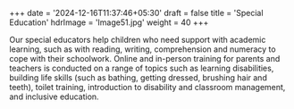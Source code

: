 +++
date = '2024-12-16T11:37:46+05:30'
draft = false
title = 'Special Education'
hdrImage = 'Image51.jpg'
weight = 40
+++

Our special educators help children who need support with academic learning, such as with reading, writing, comprehension and numeracy to cope with their schoolwork. Online and in-person training for parents and teachers is conducted on a range of topics such as learning disabilities, building life skills (such as bathing, getting dressed, brushing hair and teeth), toilet training, introduction to disability and classroom management, and inclusive education.

